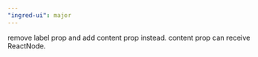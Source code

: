 ```yaml
---
"ingred-ui": major
---
```


remove label prop and add content prop instead. content prop can receive ReactNode.
